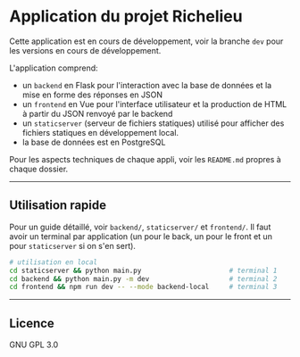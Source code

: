 # Application du projet Richelieu

Cette application est en cours de développement, voir la branche
`dev` pour les versions en cours de développement.

L'application comprend: 
- un `backend` en Flask pour l'interaction avec
  la base de données et la mise en forme des réponses en JSON
- un `frontend` en Vue pour l'interface utilisateur et la production
  de HTML à partir du JSON renvoyé par le backend
- un `staticserver` (serveur de fichiers statiques) utilisé pour afficher
  des fichiers statiques en développement local.
- la base de données est en PostgreSQL

Pour les aspects techniques de chaque appli, voir les `README.md` propres à chaque dossier.

---

## Utilisation rapide

Pour un guide détaillé, voir `backend/`, `staticserver/` et `frontend/`. 
Il faut avoir un terminal par application (un pour le back, un pour le front
et un pour `staticserver` si on s'en sert).

```bash
# utilisation en local
cd staticserver && python main.py                      # terminal 1
cd backend && python main.py -m dev                    # terminal 2
cd frontend && npm run dev -- --mode backend-local     # terminal 3
```

---

## Licence

GNU GPL 3.0
